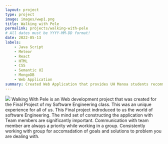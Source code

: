 ```yaml
---
layout: project
type: project
image: images/wwp1.png
title: Walking with Pele
permalink: projects/walking-with-pele
# All dates must be YYYY-MM-DD format!
date: 2022-05-13
labels:
    - Java Script
    - Meteor
    - React
    - HTML
    - CSS
    - Semantic UI
    - MongoDB
    - Web Application
summary: Created Web Application that provides UH Manoa students recommendations based of other students on locations of Oahu for better experiences.
---    
```

<img class="ui image" src="/images/wwp1.png">
Walking With Pele is an Web development project that was created for the Final Project of my Software Engineering class. This was an unique experience for all of us. This Final project indroduced to us the world of software Engineering. The mind set of constructing the application with Team members are significantly important. Communication with team member are always a priority while working in a group. Consistently working with group for accomadation of goals and solutions to problem you are dealing with.


